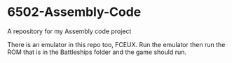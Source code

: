 # 6502-Assembly-Code
A repository for my Assembly code project

There is an emulator in this repo too, FCEUX.
Run the emulator then run the ROM that is in the Battleships folder and the game should run.